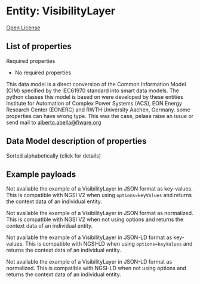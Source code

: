 Entity: VisibilityLayer  
=======================  
[Open License](https://github.com/smart-data-models//dataModel.EnergyCIM/blob/master/VisibilityLayer/LICENSE.md)  

## List of properties  

Required properties  
- No required properties    
This data model is a direct conversion of the Common Information Model (CIM) specified by the IEC61970 standard into smart data models. The python classes this model is based on were developed by these entities Institute for Automation of Complex Power Systems (ACS), EON Energy Research Center (EONERC) and RWTH University Aachen, Germany. some properties can have wrong type. This was the case, pelase raise an issue or send mail to alberto.abella@fiware.org  
## Data Model description of properties  
Sorted alphabetically (click for details)  
## Example payloads    
Not available the example of a VisibilityLayer in JSON format as key-values. This is compatible with NGSI V2 when  using `options=keyValues` and returns the context data of an individual entity.  
Not available the example of a VisibilityLayer in JSON format as normalized. This is compatible with NGSI V2 when not using options and returns the context data of an individual entity.  
Not available the example of a VisibilityLayer in JSON-LD format as key-values. This is compatible with NGSI-LD when  using `options=keyValues` and returns the context data of an individual entity.  
Not available the example of a VisibilityLayer in JSON-LD format as normalized. This is compatible with NGSI-LD when not using options and returns the context data of an individual entity.  
